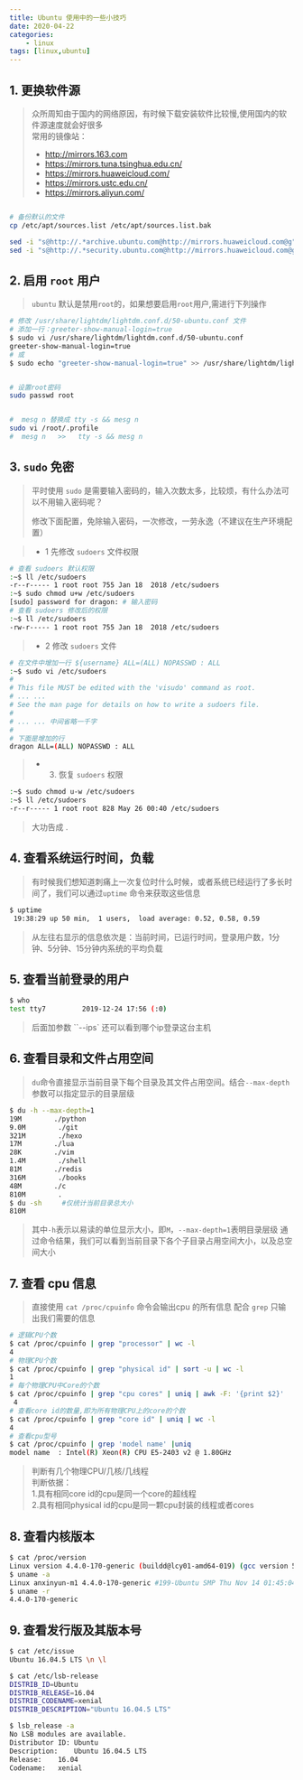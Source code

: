 ```yaml
---
title: Ubuntu 使用中的一些小技巧
date: 2020-04-22
categories: 
    - linux
tags: [linux,ubuntu]
---
```


## 1. 更换软件源

> 众所周知由于国内的网络原因，有时候下载安装软件比较慢,使用国内的软件源速度就会好很多  
> 常用的镜像站：  
> - http://mirrors.163.com
> - https://mirrors.tuna.tsinghua.edu.cn/
> - https://mirrors.huaweicloud.com/
> - https://mirrors.ustc.edu.cn/  
> - https://mirrors.aliyun.com/

<!--more-->

```bash

# 备份默认的文件
cp /etc/apt/sources.list /etc/apt/sources.list.bak

sed -i "s@http://.*archive.ubuntu.com@http://mirrors.huaweicloud.com@g" /etc/apt/sources.list
sed -i "s@http://.*security.ubuntu.com@http://mirrors.huaweicloud.com@g" /etc/apt/sources.list
```

## 2. 启用  `root` 用户
>  `ubuntu` 默认是禁用`root`的，如果想要启用`root`用户,需进行下列操作


```bash
# 修改 /usr/share/lightdm/lightdm.conf.d/50-ubuntu.conf 文件
# 添加一行：greeter-show-manual-login=true
$ sudo vi /usr/share/lightdm/lightdm.conf.d/50-ubuntu.conf
greeter-show-manual-login=true  
# 或
$ sudo echo "greeter-show-manual-login=true" >> /usr/share/lightdm/lightdm.conf.d/50-ubuntu.conf


# 设置root密码
sudo passwd root


#  mesg n 替换成 tty -s && mesg n
sudo vi /root/.profile
#  mesg n   >>   tty -s && mesg n
```

## 3. `sudo` 免密

> 平时使用 `sudo` 是需要输入密码的，输入次数太多，比较烦，有什么办法可以不用输入密码呢？
>
> 修改下面配置，免除输入密码，一次修改，一劳永逸（不建议在生产环境配置）

> - 1  先修改 `sudoers` 文件权限

```bash
# 查看 sudoers 默认权限
:~$ ll /etc/sudoers
-r--r----- 1 root root 755 Jan 18  2018 /etc/sudoers
:~$ sudo chmod u+w /etc/sudoers
[sudo] password for dragon: # 输入密码
# 查看 sudoers 修改后的权限
:~$ ll /etc/sudoers
-rw-r----- 1 root root 755 Jan 18  2018 /etc/sudoers
```

> - 2  修改 `sudoers` 文件

 ```bash
# 在文件中增加一行 ${username} ALL=(ALL) NOPASSWD : ALL
:~$ sudo vi /etc/sudoers
#
# This file MUST be edited with the 'visudo' command as root.
# ... ...
# See the man page for details on how to write a sudoers file.
#
# ... ... 中间省略一千字
#
# 下面是增加的行
dragon ALL=(ALL) NOPASSWD : ALL
 ```

> - 3. 恢复 `sudoers` 权限

```bash
:~$ sudo chmod u-w /etc/sudoers
:~$ ll /etc/sudoers
-r--r----- 1 root root 828 May 26 00:40 /etc/sudoers
```

> 大功告成 . 

## 4. 查看系统运行时间，负载 

> 有时候我们想知道刺痛上一次复位时什么时候，或者系统已经运行了多长时间了，我们可以通过`uptime` 命令来获取这些信息

```bash
$ uptime
 19:38:29 up 50 min,  1 users,  load average: 0.52, 0.58, 0.59
```
> 从左往右显示的信息依次是：当前时间，已运行时间，登录用户数，1分钟、5分钟、15分钟内系统的平均负载

## 5. 查看当前登录的用户
```bash
$ who 
test tty7         2019-12-24 17:56 (:0)
```
> 后面加参数 ``--ips` 还可以看到哪个ip登录这台主机

## 6. 查看目录和文件占用空间

> `du`命令直接显示当前目录下每个目录及其文件占用空间。结合`--max-depth`参数可以指定显示的目录层级
```bash
$ du -h --max-depth=1 
19M        ./python
9.0M        ./git
321M        ./hexo
17M        ./lua
28K        ./vim
1.4M        ./shell
81M        ./redis
316M        ./books
48M        ./c
810M        .
$ du -sh     #仅统计当前目录总大小
810M
```
> 其中`-h`表示以易读的单位显示大小，即`M`，`--max-depth=1`表明目录层级
> 通过命令结果，我们可以看到当前目录下各个子目录占用空间大小，以及总空间大小

## 7. 查看 cpu 信息
> 直接使用 `cat /proc/cpuinfo`  命令会输出cpu 的所有信息
> 配合 `grep` 只输出我们需要的信息

```bash
# 逻辑CPU个数
$ cat /proc/cpuinfo | grep "processor" | wc -l
4
# 物理CPU个数
$ cat /proc/cpuinfo | grep "physical id" | sort -u | wc -l
1
# 每个物理CPU中Core的个数
$ cat /proc/cpuinfo | grep "cpu cores" | uniq | awk -F: '{print $2}'
 4
# 查看core id的数量,即为所有物理CPU上的core的个数
$ cat /proc/cpuinfo | grep "core id" | uniq | wc -l
4
# 查看cpu型号
$ cat /proc/cpuinfo | grep 'model name' |uniq
model name	: Intel(R) Xeon(R) CPU E5-2403 v2 @ 1.80GHz
```
> 判断有几个物理CPU/几核/几线程  
> 判断依据：  
> 1.具有相同core id的cpu是同一个core的超线程  
> 2.具有相同physical id的cpu是同一颗cpu封装的线程或者cores

## 8. 查看内核版本

```bash
$ cat /proc/version
Linux version 4.4.0-170-generic (buildd@lcy01-amd64-019) (gcc version 5.4.0 20160609 (Ubuntu 5.4.0-6ubuntu1~16.04.12) ) #199-Ubuntu SMP Thu Nov 14 01:45:04 UTC 2019
$ uname -a
Linux anxinyun-m1 4.4.0-170-generic #199-Ubuntu SMP Thu Nov 14 01:45:04 UTC 2019 x86_64 x86_64 x86_64 GNU/Linux
$ uname -r
4.4.0-170-generic

```

## 9. 查看发行版及其版本号

```bash
$ cat /etc/issue
Ubuntu 16.04.5 LTS \n \l

$ cat /etc/lsb-release
DISTRIB_ID=Ubuntu
DISTRIB_RELEASE=16.04
DISTRIB_CODENAME=xenial
DISTRIB_DESCRIPTION="Ubuntu 16.04.5 LTS"

$ lsb_release -a
No LSB modules are available.
Distributor ID:	Ubuntu
Description:	Ubuntu 16.04.5 LTS
Release:	16.04
Codename:	xenial

```